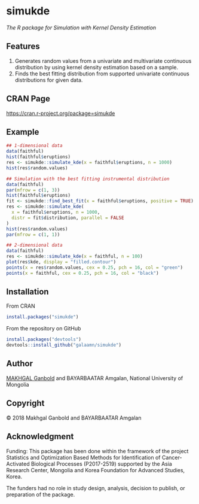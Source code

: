 # simukde

*The R package for Simulation with Kernel Density Estimation*

## Features

1. Generates random values from a univariate and multivariate continuous distribution by using kernel density estimation based on a sample.
2. Finds the best fitting distribution from supported univariate continuous distributions for given data.

## CRAN Page

https://cran.r-project.org/package=simukde

## Example

```R
## 1-dimensional data
data(faithful)
hist(faithful$eruptions)
res <- simukde::simulate_kde(x = faithful$eruptions, n = 1000)
hist(res$random.values)

## Simulation with the best fitting instrumental distribution
data(faithful)
par(mfrow = c(1, 3))
hist(faithful$eruptions)
fit <- simukde::find_best_fit(x = faithful$eruptions, positive = TRUE)
res <- simukde::simulate_kde(
  x = faithful$eruptions, n = 1000,
  distr = fit$distribution, parallel = FALSE
)
hist(res$random.values)
par(mfrow = c(1, 1))

## 2-dimensional data
data(faithful)
res <- simukde::simulate_kde(x = faithful, n = 100)
plot(res$kde, display = "filled.contour")
points(x = res$random.values, cex = 0.25, pch = 16, col = "green")
points(x = faithful, cex = 0.25, pch = 16, col = "black")
```

## Installation

From CRAN

```R
install.packages("simukde")
```

From the repository on GitHub

```R
install.packages("devtools")
devtools::install_github("galaamn/simukde")
```

## Author

[MAKHGAL Ganbold](https://www.galaa.mn/ "Galaa's Personal Page") and BAYARBAATAR Amgalan, National University of Mongolia
## Copyright

&copy; 2018 Makhgal Ganbold and BAYARBAATAR Amgalan

## Acknowledgment

Funding: This package has been done within the framework of the project Statistics and Optimization Based Methods for Identification of Cancer-Activated Biological Processes (P2017-2519) supported by the Asia Research Center, Mongolia and Korea Foundation for Advanced Studies, Korea.

The funders had no role in study design, analysis, decision to publish, or preparation of the package.
